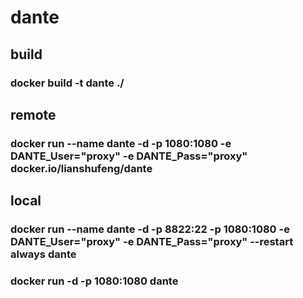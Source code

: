 # dante

## build
### docker build -t dante  ./ 

## remote
### docker run --name dante -d -p 1080:1080 -e DANTE_User="proxy" -e DANTE_Pass="proxy" docker.io/lianshufeng/dante

## local
### docker run --name dante -d -p 8822:22 -p 1080:1080 -e DANTE_User="proxy" -e DANTE_Pass="proxy" --restart always  dante
### docker run -d -p 1080:1080 dante

